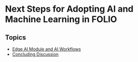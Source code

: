 # Next Steps for Adopting AI and Machine Learning in FOLIO

## Topics
- [Edge AI Module and AI Workflows](edge-ai.html)
- [Concluding Discussion](conclusion.html)
